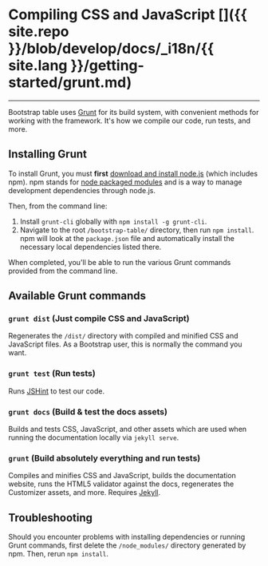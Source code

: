 # Compiling CSS and JavaScript []({{ site.repo }}/blob/develop/docs/_i18n/{{ site.lang }}/getting-started/grunt.md)

---

Bootstrap table uses [Grunt](http://gruntjs.com/) for its build system, with convenient methods for working with the framework. It's how we compile our code, run tests, and more.

## Installing Grunt

To install Grunt, you must **first** [download and install node.js](http://nodejs.org/download/) (which includes npm). npm stands for [node packaged modules](http://npmjs.org/) and is a way to manage development dependencies through node.js.

Then, from the command line:

1. Install `grunt-cli` globally with `npm install -g grunt-cli`.
2. Navigate to the root `/bootstrap-table/` directory, then run `npm install`. npm will look at the `package.json` file and automatically install the necessary local dependencies listed there.

When completed, you'll be able to run the various Grunt commands provided from the command line.

## Available Grunt commands

### `grunt dist` (Just compile CSS and JavaScript)

Regenerates the `/dist/` directory with compiled and minified CSS and JavaScript files. As a Bootstrap user, this is normally the command you want.

### `grunt test` (Run tests)

Runs [JSHint](http://jshint.com/) to test our code.

### `grunt docs` (Build & test the docs assets)

Builds and tests CSS, JavaScript, and other assets which are used when running the documentation locally via `jekyll serve`.

### `grunt` (Build absolutely everything and run tests)

Compiles and minifies CSS and JavaScript, builds the documentation website, runs the HTML5 validator against the docs, regenerates the Customizer assets, and more. Requires [Jekyll](http://jekyllrb.com/docs/installation/).

## Troubleshooting

Should you encounter problems with installing dependencies or running Grunt commands, first delete the `/node_modules/` directory generated by npm. Then, rerun `npm install`.